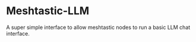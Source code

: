# Meshtastic-LLM
A super simple interface to allow meshtastic nodes to run a basic LLM chat interface.
